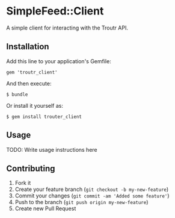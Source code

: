 # SimpleFeed::Client

A simple client for interacting with the Troutr API.

## Installation

Add this line to your application's Gemfile:

    gem 'troutr_client'

And then execute:

    $ bundle

Or install it yourself as:

    $ gem install trouter_client

## Usage

TODO: Write usage instructions here

## Contributing

1. Fork it
2. Create your feature branch (`git checkout -b my-new-feature`)
3. Commit your changes (`git commit -am 'Added some feature'`)
4. Push to the branch (`git push origin my-new-feature`)
5. Create new Pull Request

